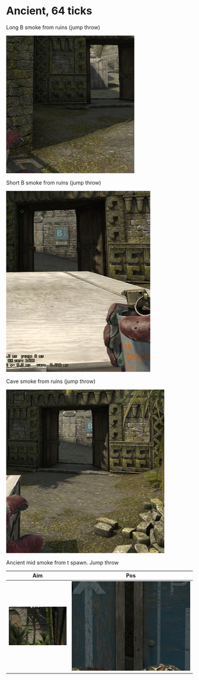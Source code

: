 # Ancient, 64 ticks
Long B smoke from ruins
(jump throw)

![ancient-long-smoke-from-ruins](ancient-long-smoke-from-ruins.png)

Short B smoke from ruins
(jump throw)

![ancient-short-smoke-from-ruins](ancient-short-smoke-from-ruins.png)

Cave smoke from ruins
(jump throw)

![ancient-cave-smoke-from-ruins](ancient-cave-smoke-from-ruins.png)

Ancient mid smoke from t spawn. Jump throw

| Aim| Pos |
|----|-----|
| ![Aim](ancient-aim-mid-smoke-from-spawn.png) | ![Pos](ancient-pos-mid-smoke-from-spawn.png) |